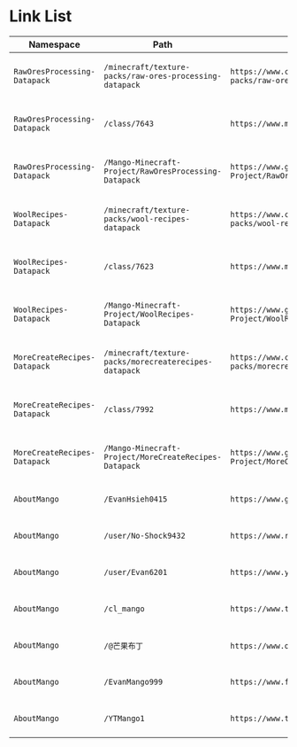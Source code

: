 # Link List

| Namespace |   Path    | Original URL | Transfer URL |
|-----------|-----------|--------------|--------------|
| `RawOresProcessing-Datapack` | `/minecraft/texture-packs/raw-ores-processing-datapack` | `https://www.curseforge.com/minecraft/texture-packs/raw-ores-processing-datapack` | https://mango-services.github.io/src/re-directed/RawOresProcessing-Datapack/curseforge |
| `RawOresProcessing-Datapack` | `/class/7643` | `https://www.mcmod.cn//class/7643` | https://mango-services.github.io/src/re-directed/RawOresProcessing-Datapack/mcmod |
| `RawOresProcessing-Datapack` | `/Mango-Minecraft-Project/RawOresProcessing-Datapack` | `https://www.github.com/Mango-Minecraft-Project/RawOresProcessing-Datapack` | https://mango-services.github.io/src/re-directed/RawOresProcessing-Datapack/github |
| `WoolRecipes-Datapack` | `/minecraft/texture-packs/wool-recipes-datapack` | `https://www.curseforge.com/minecraft/texture-packs/wool-recipes-datapack` | https://mango-services.github.io/src/re-directed/WoolRecipes-Datapack/curseforge |
| `WoolRecipes-Datapack` | `/class/7623` | `https://www.mcmod.cn//class/7623` | https://mango-services.github.io/src/re-directed/WoolRecipes-Datapack/mcmod |
| `WoolRecipes-Datapack` | `/Mango-Minecraft-Project/WoolRecipes-Datapack` | `https://www.github.com/Mango-Minecraft-Project/WoolRecipes-Datapack` | https://mango-services.github.io/src/re-directed/WoolRecipes-Datapack/github |
| `MoreCreateRecipes-Datapack` | `/minecraft/texture-packs/morecreaterecipes-datapack` | `https://www.curseforge.com/minecraft/texture-packs/morecreaterecipes-datapack` | https://mango-services.github.io/src/re-directed/MoreCreateRecipes-Datapack/curseforge |
| `MoreCreateRecipes-Datapack` | `/class/7992` | `https://www.mcmod.cn//class/7992` | https://mango-services.github.io/src/re-directed/MoreCreateRecipes-Datapack/mcmod |
| `MoreCreateRecipes-Datapack` | `/Mango-Minecraft-Project/MoreCreateRecipes-Datapack` | `https://www.github.com/Mango-Minecraft-Project/MoreCreateRecipes-Datapack` | https://mango-services.github.io/src/re-directed/MoreCreateRecipes-Datapack/github |
| `AboutMango` | `/EvanHsieh0415` | `https://www.github.com/EvanHsieh0415` | https://mango-services.github.io/src/re-directed/AboutMango/github |
| `AboutMango` | `/user/No-Shock9432` | `https://www.reddit.com//user/No-Shock9432` | https://mango-services.github.io/src/re-directed/AboutMango/reddit |
| `AboutMango` | `/user/Evan6201` | `https://www.youtube.com//user/Evan6201` | https://mango-services.github.io/src/re-directed/AboutMango/youtube |
| `AboutMango` | `/cl_mango` | `https://www.twitch.tv//cl_mango` | https://mango-services.github.io/src/re-directed/AboutMango/twitch |
| `AboutMango` | `/@芒果布丁` | `https://www.odysee.com//@芒果布丁` | https://mango-services.github.io/src/re-directed/AboutMango/odysee |
| `AboutMango` | `/EvanMango999` | `https://www.facebook.com//EvanMango999` | https://mango-services.github.io/src/re-directed/AboutMango/facebook |
| `AboutMango` | `/YTMango1` | `https://www.twitter.com//YTMango1` | https://mango-services.github.io/src/re-directed/AboutMango/twitter |